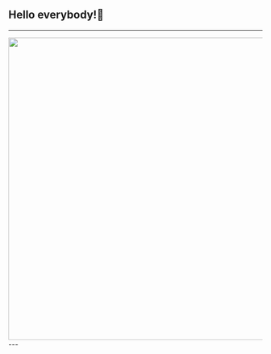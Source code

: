 ##                                                                Hello everybody!👋 <br>
---
<div align="center">
  <img src="https://media3.giphy.com/media/l46Cy1rHbQ92uuLXa/giphy.gif" width="600" height="600"/>
</div>
---
